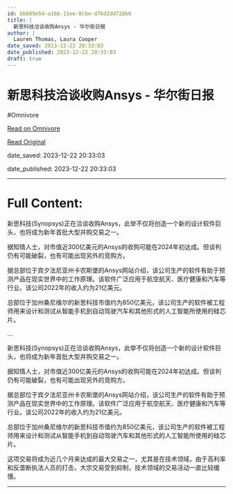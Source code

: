 ```yaml
---
id: bb689e54-a16b-11ee-8cbe-d7bd2dd726b6
title: |
  新思科技洽谈收购Ansys - 华尔街日报
author: |
  Lauren Thomas, Laura Cooper
date_saved: 2023-12-22 20:33:03
date_published: 2023-12-22 20:33:03
draft: true
---
```


# 新思科技洽谈收购Ansys - 华尔街日报
#Omnivore

[Read on Omnivore](https://omnivore.app/me/ansys-18c95c04de5)

[Read Original](https://cn.wsj.com/amp/articles/%E6%96%B0%E6%80%9D%E7%A7%91%E6%8A%80%E6%B4%BD%E8%B0%88%E6%94%B6%E8%B4%ADansys-b3137d5e)

date_saved: 2023-12-22 20:33:03

date_published: 2023-12-22 20:33:03

--- 

# Full Content: 

新思科技(Synopsys)正在洽谈收购Ansys，此举不仅将创造一个新的设计软件巨头，也将成为新年首批大型并购交易之一。

据知情人士，对市值近300亿美元的Ansys的收购可能在2024年初达成。但谈判仍有可能破裂，也有可能出现另外的竞购方。

据总部位于宾夕法尼亚州卡农斯堡的Ansys网站介绍，该公司生产的软件有助于预测产品在现实世界中的工作原理。该软件广泛应用于航空航天、医疗健康和汽车等行业。该公司2022年的收入约为21亿美元。

总部位于加州桑尼维尔的新思科技市值约为850亿美元，该公司生产的软件被工程师用来设计和测试从智能手机到自动驾驶汽车和其他形式的人工智能所使用的硅芯片。

...

新思科技(Synopsys)正在洽谈收购Ansys，此举不仅将创造一个新的设计软件巨头，也将成为新年首批大型并购交易之一。

据知情人士，对市值近300亿美元的Ansys的收购可能在2024年初达成。但谈判仍有可能破裂，也有可能出现另外的竞购方。

据总部位于宾夕法尼亚州卡农斯堡的Ansys网站介绍，该公司生产的软件有助于预测产品在现实世界中的工作原理。该软件广泛应用于航空航天、医疗健康和汽车等行业。该公司2022年的收入约为21亿美元。

总部位于加州桑尼维尔的新思科技市值约为850亿美元，该公司生产的软件被工程师用来设计和测试从智能手机到自动驾驶汽车和其他形式的人工智能所使用的硅芯片。

这项交易将成为近几个月来达成的最大交易之一，尤其是在技术领域，由于高利率和反垄断执法人员的打击，大宗交易受到抑制，技术领域的交易活动一直比较缓慢。

---

